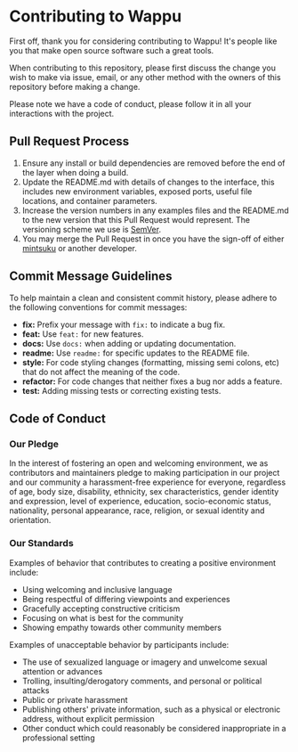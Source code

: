 # Contributing to Wappu

First off, thank you for considering contributing to Wappu! It's people like you that make open source software such a great tools.

When contributing to this repository, please first discuss the change you wish to make via issue, email, or any other method with the owners of this repository before making a change.

Please note we have a code of conduct, please follow it in all your interactions with the project.

## Pull Request Process

1. Ensure any install or build dependencies are removed before the end of the layer when doing a build.
2. Update the README.md with details of changes to the interface, this includes new environment variables, exposed ports, useful file locations, and container parameters.
3. Increase the version numbers in any examples files and the README.md to the new version that this Pull Request would represent. The versioning scheme we use is [SemVer](http://semver.org/).
4. You may merge the Pull Request in once you have the sign-off of either [mintsuku](https://github.com/mintsuku) or another developer.

## Commit Message Guidelines

To help maintain a clean and consistent commit history, please adhere to the following conventions for commit messages:

- **fix:** Prefix your message with `fix:` to indicate a bug fix.
- **feat:** Use `feat:` for new features.
- **docs:** Use `docs:` when adding or updating documentation.
- **readme:** Use `readme:` for specific updates to the README file.
- **style:** For code styling changes (formatting, missing semi colons, etc) that do not affect the meaning of the code.
- **refactor:** For code changes that neither fixes a bug nor adds a feature.
- **test:** Adding missing tests or correcting existing tests.

## Code of Conduct

### Our Pledge

In the interest of fostering an open and welcoming environment, we as contributors and maintainers pledge to making participation in our project and our community a harassment-free experience for everyone, regardless of age, body size, disability, ethnicity, sex characteristics, gender identity and expression, level of experience, education, socio-economic status, nationality, personal appearance, race, religion, or sexual identity and orientation.

### Our Standards

Examples of behavior that contributes to creating a positive environment include:

- Using welcoming and inclusive language
- Being respectful of differing viewpoints and experiences
- Gracefully accepting constructive criticism
- Focusing on what is best for the community
- Showing empathy towards other community members

Examples of unacceptable behavior by participants include:

- The use of sexualized language or imagery and unwelcome sexual attention or advances
- Trolling, insulting/derogatory comments, and personal or political attacks
- Public or private harassment
- Publishing others' private information, such as a physical or electronic address, without explicit permission
- Other conduct which could reasonably be considered inappropriate in a professional setting
